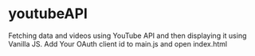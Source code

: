 # youtubeAPI
Fetching data and videos using YouTube API and then displaying it using Vanilla JS.
Add Your OAuth client id to main.js and open index.html
